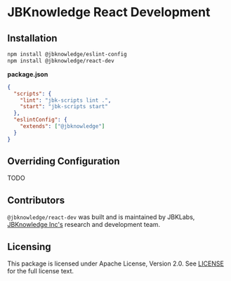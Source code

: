 # JBKnowledge React Development

## Installation

```bash
npm install @jbknowledge/eslint-config
npm install @jbknowledge/react-dev
```

**package.json**
```json
{
  "scripts": {
    "lint": "jbk-scripts lint .",
    "start": "jbk-scripts start"
  },
  "eslintConfig": {
    "extends": ["@jbknowledge"]
  }
}
```

## Overriding Configuration

TODO

## Contributors

`@jbknowledge/react-dev` was built and is maintained by JBKLabs, [JBKnowledge Inc's](https://jbknowledge.com/) research and development team.

## Licensing

This package is licensed under Apache License, Version 2.0. See [LICENSE](./LICENSE) for the full license text.
